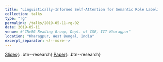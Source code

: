 ```yaml
---
title: "Linguistically-Informed Self-Attention for Semantic Role Labeling"
collection: talks
type: "rg"
permalink: /talks/2019-05-11-rg-02
date: 2019-05-11
venue: #"CNeRG Reading Group, Dept. of CSE, IIT Kharagpur"
location: "Kharagpur, West Bengal, India"
excerpt_separator: <!--more-->
---
```


<!--more-->
[Slides](https://docs.google.com/presentation/d/e/2PACX-1vR308wHtYIzPVuO1pRcwbqSTxbHmacEXwIwMRny48PE4aVWbrK9RGNjV-FXFQ3A4A/pub?start=false&loop=false&delayms=3000){: .btn--research} [Paper](https://aclanthology.org/D18-1548.pdf){: .btn--research}

